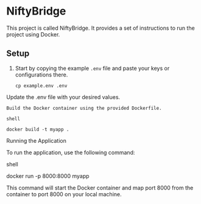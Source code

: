# NiftyBridge

This project is called NiftyBridge. It provides a set of instructions to run the project using Docker.

## Setup

1. Start by copying the example `.env` file and paste your keys or configurations there.

   ```shell
   cp example.env .env

Update the .env file with your desired values.

    Build the Docker container using the provided Dockerfile.

    shell

    docker build -t myapp .

Running the Application

To run the application, use the following command:

shell

docker run -p 8000:8000 myapp

This command will start the Docker container and map port 8000 from the container to port 8000 on your local machine.

